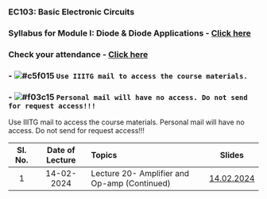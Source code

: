 
### EC103: Basic Electronic Circuits

### Syllabus for Module I: Diode & Diode Applications - [Click here](https://drive.google.com/file/d/1m0mXXL7dhsLFtHPK44GYrvnm7liWhWIc/view?usp=drive_link)

### Check your attendance - [Click here](https://docs.google.com/spreadsheets/d/1yNiIIjAywhVXiK2x9jj3zgPhZ0jQdoqe/edit#gid=1744225881)

### - ![#c5f015](https://placehold.co/15x15/c5f015/c5f015.png) `Use IIITG mail to access the course materials.`
### - ![#f03c15](https://placehold.co/15x15/f03c15/f03c15.png) `Personal mail will have no access. Do not send for request access!!!` 

Use IIITG mail to access the course materials. Personal mail will have no access. Do not send for request access!!!

<!-- 
- ![#f03c15](https://placehold.co/15x15/f03c15/f03c15.png) `#f03c15` RED
- ![#c5f015](https://placehold.co/15x15/c5f015/c5f015.png) `#c5f015` GREEN
- ![#1589F0](https://placehold.co/15x15/1589F0/1589F0.png) `#1589F0` BLUE
--> 

| Sl. No. | Date of Lecture        | Topics  | Slides   |
|:---:|:--:|:--|:--------------------------:|
| 1   | 14-02-2024   |Lecture 20- Amplifier and Op-amp (Continued)                | [14.02.2024](https://drive.google.com/file/d/1_AlVKeN-jZCpXFm9Bwjw1qCc5Ab6Hdmx/view?usp=drive_link)|

<!-- 
| Sl. No. | Date of Lecture        | Topics  | Slides   |
|:---:|:--:|:--|:--------------------------:|
| 1   | 03-01-2024   |Lecture 1- Introduction                | [03.01.2024]()|
| 2   | 04-01-2024   |Lecture 2- Basic Concepts                | [04.01.2024]()|
-->
